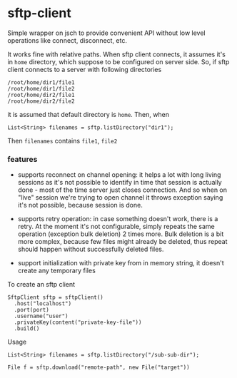 # sftp-client

Simple wrapper on jsch to provide convenient API without low level operations like connect, disconnect, etc.

It works fine with relative paths. When sftp client connects, it assumes it's in `home` directory, which
suppose to be configured on server side. So, if sftp client connects to a server with following directories

    /root/home/dir1/file1 
    /root/home/dir1/file2 
    /root/home/dir2/file1
    /root/home/dir2/file2

it is assumed that default directory is `home`. Then, when  

    List<String> filenames = sftp.listDirectory("dir1");
    
Then `filenames` contains `file1`, `file2`    


### features

- supports reconnect on channel opening: it helps a lot with long living sessions as it's not possible
to identify in time that session is actually done - most of the time server just closes connection. And
so when on "live" session we're trying to open channel it throws exception saying it's not possible, 
because session is done. 

- supports retry operation: in case something doesn't work, there is a retry. At the moment it's not 
configurable, simply repeats the same operation (exception bulk deletion) 2 times more. Bulk deletion
is a bit more complex, because few files might already be deleted, thus repeat should happen without
successfully deleted files.

- support initialization with private key from in memory string, it doesn't create any temporary files 

To create an sftp client 

    SftpClient sftp = sftpClient()
      .host("localhost")
      .port(port)
      .username("user")
      .privateKey(content("private-key-file"))
      .build() 
      
Usage

    List<String> filenames = sftp.listDirectory("/sub-sub-dir");
    
    File f = sftp.download("remote-path", new File("target"))